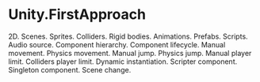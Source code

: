 # Unity.FirstApproach
2D.
Scenes.
Sprites.
Colliders.
Rigid bodies.
Animations.
Prefabs.
Scripts.
Audio source.
Component hierarchy.
Component lifecycle.
Manual movement.
Physics movement.
Manual jump.
Physics jump.
Manual player limit.
Colliders player limit.
Dynamic instantiation.
Scripter component.
Singleton component.
Scene change.